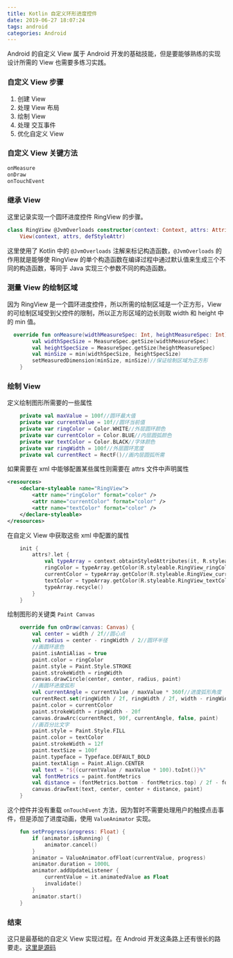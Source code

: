 ```yaml
---
title: Kotlin 自定义环形进度控件
date: 2019-06-27 18:07:24
tags: android
categories: Android
---
```


Android 的自定义 View 属于 Android 开发的基础技能，但是要能够熟练的实现设计所需的 View 也需要多练习实践。

### 自定义 View 步骤

1. 创建 View
2. 处理 View 布局
3. 绘制 View
4. 处理 交互事件
5. 优化自定义 View

### 自定义 View 关键方法

```kotlin
onMeasure
onDraw
onTouchEvent
```

### 继承 View

这里记录实现一个圆环进度控件 RingView 的步骤。

```kotlin
class RingView @JvmOverloads constructor(context: Context, attrs: AttributeSet? = null, defStyleAttr: Int = 0) :
    View(context, attrs, defStyleAttr)
```

这里使用了 Kotlin 中的 `@JvmOverloads` 注解来标记构造函数，`@JvmOverloads` 的作用就是能够使 RingView 的单个构造函数在编译过程中通过默认值来生成三个不同的构造函数，等同于 Java 实现三个参数不同的构造函数。

### 测量 View 的绘制区域

因为 RingView 是一个圆环进度控件，所以所需的绘制区域是一个正方形，View 的可绘制区域受到父控件的限制，所以正方形区域的边长则取 width 和 height 中的 min 值。

```kotlin
  override fun onMeasure(widthMeasureSpec: Int, heightMeasureSpec: Int) {
        val widthSpecSize = MeasureSpec.getSize(widthMeasureSpec)
        val heightSpecSize = MeasureSpec.getSize(heightMeasureSpec)
        val minSize = min(widthSpecSize, heightSpecSize)
        setMeasuredDimension(minSize, minSize)//保证绘制区域为正方形
    }
```

### 绘制 View

定义绘制图形所需要的一些属性

```kotlin
    private val maxValue = 100f//圆环最大值
    private var currentValue = 10f//圆环当前值
    private var ringColor = Color.WHITE//外层圆环颜色
    private var currentColor = Color.BLUE//内层圆弧颜色
    private var textColor = Color.BLACK//字体颜色
    private var ringWidth = 100f//外层圆环宽度
    private val currentRect = RectF()//画内层圆弧所需
```

如果需要在 xml 中能够配置某些属性则需要在 attrs 文件中声明属性

```xml
<resources>
    <declare-styleable name="RingView">
        <attr name="ringColor" format="color" />
        <attr name="currentColor" format="color" />
        <attr name="textColor" format="color" />
    </declare-styleable>
</resources>
```

在自定义 View 中获取这些 xml 中配置的属性

```kotlin
    init {
        attrs?.let {
            val typeArray = context.obtainStyledAttributes(it, R.styleable.RingView)
            ringColor = typeArray.getColor(R.styleable.RingView_ringColor, Color.WHITE)
            currentColor = typeArray.getColor(R.styleable.RingView_currentColor, Color.BLUE)
            textColor = typeArray.getColor(R.styleable.RingView_textColor, Color.BLACK)
            typeArray.recycle()
        }
    }
```

绘制图形的关键类 `Paint Canvas` 

```kotlin
    override fun onDraw(canvas: Canvas) {
        val center = width / 2f//圆心点
        val radius = center - ringWidth / 2//圆环半径
        //画圆环底色
        paint.isAntiAlias = true
        paint.color = ringColor
        paint.style = Paint.Style.STROKE
        paint.strokeWidth = ringWidth
        canvas.drawCircle(center, center, radius, paint)
        //画圆环进度弧形
        val currentAngle = currentValue / maxValue * 360f//进度弧形角度
        currentRect.set(ringWidth / 2f, ringWidth / 2f, width - ringWidth / 2f, width - ringWidth / 2f)
        paint.color = currentColor
        paint.strokeWidth = ringWidth - 20f
        canvas.drawArc(currentRect, 90f, currentAngle, false, paint)
        //画百分比文字
        paint.style = Paint.Style.FILL
        paint.color = textColor
        paint.strokeWidth = 12f
        paint.textSize = 100f
        paint.typeface = Typeface.DEFAULT_BOLD
        paint.textAlign = Paint.Align.CENTER
        val text = "${(currentValue / maxValue * 100).toInt()}%"
        val fontMetrics = paint.fontMetrics
        val distance = (fontMetrics.bottom - fontMetrics.top) / 2f - fontMetrics.bottom
        canvas.drawText(text, center, center + distance, paint)
    }
```

这个控件并没有重载 `onTouchEvent` 方法，因为暂时不需要处理用户的触摸点击事件，但是添加了进度动画，使用 `ValueAnimator` 实现。

```kotlin
    fun setProgress(progress: Float) {
        if (animator.isRunning) {
            animator.cancel()
        }
        animator = ValueAnimator.ofFloat(currentValue, progress)
        animator.duration = 1000L
        animator.addUpdateListener {
            currentValue = it.animatedValue as Float
            invalidate()
        }
        animator.start()
    }
```

### 结束

这只是最基础的自定义 View 实现过程。在 Android 开发这条路上还有很长的路要走。[这里是源码](https://github.com/hotsx/hotsx-tools/blob/master/ringview/src/main/java/com/hotsx/ringview/RingView.kt)
